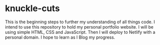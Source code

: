 # knuckle-cuts
This is the beginning steps to further my understanding of all things code.
I intend to use this repository to hold my personal portfolio website. I will be using simple HTML, CSS and JavaScript. Then I will deploy to Netlify with a personal domain. 
I hope to learn as I Blog my progress.